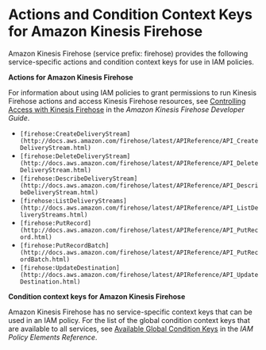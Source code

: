 # Actions and Condition Context Keys for Amazon Kinesis Firehose<a name="list_firehose"></a>

Amazon Kinesis Firehose \(service prefix: firehose\) provides the following service\-specific actions and condition context keys for use in IAM policies\.

**Actions for Amazon Kinesis Firehose**

For information about using IAM policies to grant permissions to run Kinesis Firehose actions and access Kinesis Firehose resources, see [Controlling Access with Kinesis Firehose](http://docs.aws.amazon.com/firehose/latest/dev/controlling-access.html) in the *Amazon Kinesis Firehose Developer Guide*\.
+ `[firehose:CreateDeliveryStream](http://docs.aws.amazon.com/firehose/latest/APIReference/API_CreateDeliveryStream.html)`
+ `[firehose:DeleteDeliveryStream](http://docs.aws.amazon.com/firehose/latest/APIReference/API_DeleteDeliveryStream.html)`
+ `[firehose:DescribeDeliveryStream](http://docs.aws.amazon.com/firehose/latest/APIReference/API_DescribeDeliveryStream.html)`
+ `[firehose:ListDeliveryStreams](http://docs.aws.amazon.com/firehose/latest/APIReference/API_ListDeliveryStreams.html)`
+ `[firehose:PutRecord](http://docs.aws.amazon.com/firehose/latest/APIReference/API_PutRecord.html)`
+ `[firehose:PutRecordBatch](http://docs.aws.amazon.com/firehose/latest/APIReference/API_PutRecordBatch.html)`
+ `[firehose:UpdateDestination](http://docs.aws.amazon.com/firehose/latest/APIReference/API_UpdateDestination.html)`

**Condition context keys for Amazon Kinesis Firehose**

Amazon Kinesis Firehose has no service\-specific context keys that can be used in an IAM policy\. For the list of the global condition context keys that are available to all services, see [Available Global Condition Keys](reference_policies_condition-keys.md#AvailableKeys) in the *IAM Policy Elements Reference*\.